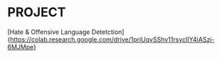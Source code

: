 # PROJECT
[Hate & Offensive Language Detetction]{https://colab.research.google.com/drive/1priUqySShv11rsycIIY4iASzj-6MJMpe}
